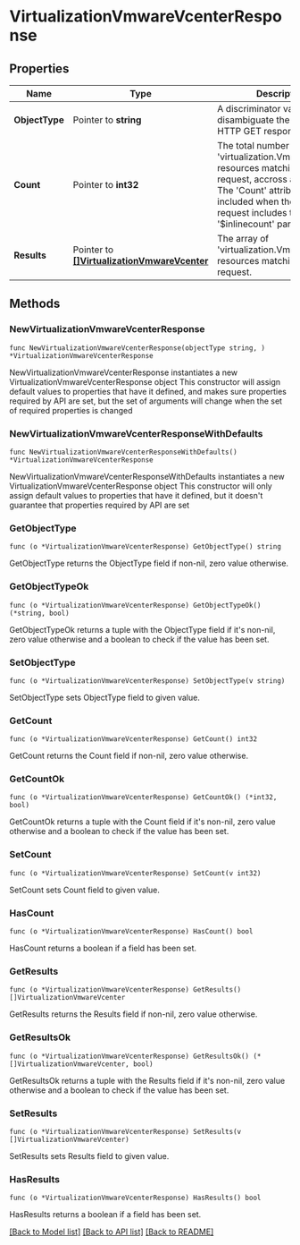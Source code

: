 # VirtualizationVmwareVcenterResponse

## Properties

Name | Type | Description | Notes
------------ | ------------- | ------------- | -------------
**ObjectType** | Pointer to **string** | A discriminator value to disambiguate the schema of a HTTP GET response body. | 
**Count** | Pointer to **int32** | The total number of &#39;virtualization.VmwareVcenter&#39; resources matching the request, accross all pages. The &#39;Count&#39; attribute is included when the HTTP GET request includes the &#39;$inlinecount&#39; parameter. | [optional] 
**Results** | Pointer to [**[]VirtualizationVmwareVcenter**](virtualization.VmwareVcenter.md) | The array of &#39;virtualization.VmwareVcenter&#39; resources matching the request. | [optional] 

## Methods

### NewVirtualizationVmwareVcenterResponse

`func NewVirtualizationVmwareVcenterResponse(objectType string, ) *VirtualizationVmwareVcenterResponse`

NewVirtualizationVmwareVcenterResponse instantiates a new VirtualizationVmwareVcenterResponse object
This constructor will assign default values to properties that have it defined,
and makes sure properties required by API are set, but the set of arguments
will change when the set of required properties is changed

### NewVirtualizationVmwareVcenterResponseWithDefaults

`func NewVirtualizationVmwareVcenterResponseWithDefaults() *VirtualizationVmwareVcenterResponse`

NewVirtualizationVmwareVcenterResponseWithDefaults instantiates a new VirtualizationVmwareVcenterResponse object
This constructor will only assign default values to properties that have it defined,
but it doesn't guarantee that properties required by API are set

### GetObjectType

`func (o *VirtualizationVmwareVcenterResponse) GetObjectType() string`

GetObjectType returns the ObjectType field if non-nil, zero value otherwise.

### GetObjectTypeOk

`func (o *VirtualizationVmwareVcenterResponse) GetObjectTypeOk() (*string, bool)`

GetObjectTypeOk returns a tuple with the ObjectType field if it's non-nil, zero value otherwise
and a boolean to check if the value has been set.

### SetObjectType

`func (o *VirtualizationVmwareVcenterResponse) SetObjectType(v string)`

SetObjectType sets ObjectType field to given value.


### GetCount

`func (o *VirtualizationVmwareVcenterResponse) GetCount() int32`

GetCount returns the Count field if non-nil, zero value otherwise.

### GetCountOk

`func (o *VirtualizationVmwareVcenterResponse) GetCountOk() (*int32, bool)`

GetCountOk returns a tuple with the Count field if it's non-nil, zero value otherwise
and a boolean to check if the value has been set.

### SetCount

`func (o *VirtualizationVmwareVcenterResponse) SetCount(v int32)`

SetCount sets Count field to given value.

### HasCount

`func (o *VirtualizationVmwareVcenterResponse) HasCount() bool`

HasCount returns a boolean if a field has been set.

### GetResults

`func (o *VirtualizationVmwareVcenterResponse) GetResults() []VirtualizationVmwareVcenter`

GetResults returns the Results field if non-nil, zero value otherwise.

### GetResultsOk

`func (o *VirtualizationVmwareVcenterResponse) GetResultsOk() (*[]VirtualizationVmwareVcenter, bool)`

GetResultsOk returns a tuple with the Results field if it's non-nil, zero value otherwise
and a boolean to check if the value has been set.

### SetResults

`func (o *VirtualizationVmwareVcenterResponse) SetResults(v []VirtualizationVmwareVcenter)`

SetResults sets Results field to given value.

### HasResults

`func (o *VirtualizationVmwareVcenterResponse) HasResults() bool`

HasResults returns a boolean if a field has been set.


[[Back to Model list]](../README.md#documentation-for-models) [[Back to API list]](../README.md#documentation-for-api-endpoints) [[Back to README]](../README.md)


